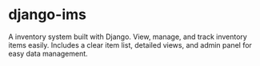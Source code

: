 # django-ims
A inventory system built with Django. View, manage, and track inventory items easily. Includes a clear item list, detailed views, and admin panel for easy data management. 

